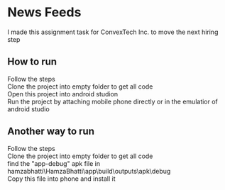# News Feeds
I made this assignment task for ConvexTech Inc. to move the next hiring step

## How to run
Follow the steps\
Clone the project into empty folder to get all code\
Open this project into android studion\
Run the project by attaching mobile phone directly or in the emulatior of android studio

## Another way to run
Follow the steps\
Clone the project into empty folder to get all code\
find the "app-debug" apk file in hamzabhatti\HamzaBhatti\app\build\outputs\apk\debug\
Copy this file into phone and install it
